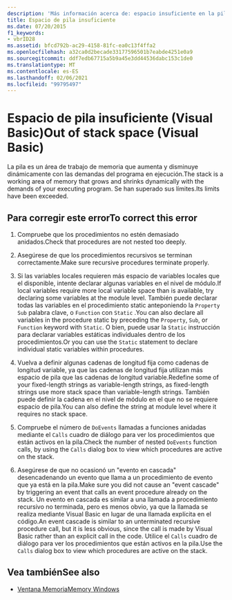 ```yaml
---
description: 'Más información acerca de: espacio insuficiente en la pila (Visual Basic)'
title: Espacio de pila insuficiente
ms.date: 07/20/2015
f1_keywords:
- vbrID28
ms.assetid: bfcd792b-ac29-4158-81fc-ea0c13f4ffa2
ms.openlocfilehash: a32ca0d2becade33177596501b7eabde4251e0a9
ms.sourcegitcommit: ddf7edb67715a5b9a45e3dd44536dabc153c1de0
ms.translationtype: MT
ms.contentlocale: es-ES
ms.lasthandoff: 02/06/2021
ms.locfileid: "99795497"
---
```

# <a name="out-of-stack-space-visual-basic"></a><span data-ttu-id="bd1c2-103">Espacio de pila insuficiente (Visual Basic)</span><span class="sxs-lookup"><span data-stu-id="bd1c2-103">Out of stack space (Visual Basic)</span></span>

<span data-ttu-id="bd1c2-104">La pila es un área de trabajo de memoria que aumenta y disminuye dinámicamente con las demandas del programa en ejecución.</span><span class="sxs-lookup"><span data-stu-id="bd1c2-104">The stack is a working area of memory that grows and shrinks dynamically with the demands of your executing program.</span></span> <span data-ttu-id="bd1c2-105">Se han superado sus límites.</span><span class="sxs-lookup"><span data-stu-id="bd1c2-105">Its limits have been exceeded.</span></span>  
  
## <a name="to-correct-this-error"></a><span data-ttu-id="bd1c2-106">Para corregir este error</span><span class="sxs-lookup"><span data-stu-id="bd1c2-106">To correct this error</span></span>  
  
1. <span data-ttu-id="bd1c2-107">Compruebe que los procedimientos no estén demasiado anidados.</span><span class="sxs-lookup"><span data-stu-id="bd1c2-107">Check that procedures are not nested too deeply.</span></span>  
  
2. <span data-ttu-id="bd1c2-108">Asegúrese de que los procedimientos recursivos se terminan correctamente.</span><span class="sxs-lookup"><span data-stu-id="bd1c2-108">Make sure recursive procedures terminate properly.</span></span>  
  
3. <span data-ttu-id="bd1c2-109">Si las variables locales requieren más espacio de variables locales que el disponible, intente declarar algunas variables en el nivel de módulo.</span><span class="sxs-lookup"><span data-stu-id="bd1c2-109">If local variables require more local variable space than is available, try declaring some variables at the module level.</span></span> <span data-ttu-id="bd1c2-110">También puede declarar todas las variables en el procedimiento static anteponiendo la `Property` `Sub` palabra clave, o `Function` con `Static` .</span><span class="sxs-lookup"><span data-stu-id="bd1c2-110">You can also declare all variables in the procedure static by preceding the `Property`, `Sub`, or `Function` keyword with `Static`.</span></span> <span data-ttu-id="bd1c2-111">O bien, puede usar la `Static` instrucción para declarar variables estáticas individuales dentro de los procedimientos.</span><span class="sxs-lookup"><span data-stu-id="bd1c2-111">Or you can use the `Static` statement to declare individual static variables within procedures.</span></span>  
  
4. <span data-ttu-id="bd1c2-112">Vuelva a definir algunas cadenas de longitud fija como cadenas de longitud variable, ya que las cadenas de longitud fija utilizan más espacio de pila que las cadenas de longitud variable.</span><span class="sxs-lookup"><span data-stu-id="bd1c2-112">Redefine some of your fixed-length strings as variable-length strings, as fixed-length strings use more stack space than variable-length strings.</span></span> <span data-ttu-id="bd1c2-113">También puede definir la cadena en el nivel de módulo en el que no se requiere espacio de pila.</span><span class="sxs-lookup"><span data-stu-id="bd1c2-113">You can also define the string at module level where it requires no stack space.</span></span>  
  
5. <span data-ttu-id="bd1c2-114">Compruebe el número de `DoEvents` llamadas a funciones anidadas mediante el `Calls` cuadro de diálogo para ver los procedimientos que están activos en la pila.</span><span class="sxs-lookup"><span data-stu-id="bd1c2-114">Check the number of nested `DoEvents` function calls, by using the `Calls` dialog box to view which procedures are active on the stack.</span></span>  
  
6. <span data-ttu-id="bd1c2-115">Asegúrese de que no ocasionó un "evento en cascada" desencadenando un evento que llama a un procedimiento de evento que ya está en la pila.</span><span class="sxs-lookup"><span data-stu-id="bd1c2-115">Make sure you did not cause an "event cascade" by triggering an event that calls an event procedure already on the stack.</span></span> <span data-ttu-id="bd1c2-116">Un evento en cascada es similar a una llamada a procedimiento recursivo no terminada, pero es menos obvio, ya que la llamada se realiza mediante Visual Basic en lugar de una llamada explícita en el código.</span><span class="sxs-lookup"><span data-stu-id="bd1c2-116">An event cascade is similar to an unterminated recursive procedure call, but it is less obvious, since the call is made by Visual Basic rather than an explicit call in the code.</span></span> <span data-ttu-id="bd1c2-117">Utilice el `Calls` cuadro de diálogo para ver los procedimientos que están activos en la pila.</span><span class="sxs-lookup"><span data-stu-id="bd1c2-117">Use the `Calls` dialog box to view which procedures are active on the stack.</span></span>  
  
## <a name="see-also"></a><span data-ttu-id="bd1c2-118">Vea también</span><span class="sxs-lookup"><span data-stu-id="bd1c2-118">See also</span></span>

- [<span data-ttu-id="bd1c2-119">Ventana Memoria</span><span class="sxs-lookup"><span data-stu-id="bd1c2-119">Memory Windows</span></span>](/visualstudio/debugger/memory-windows)
